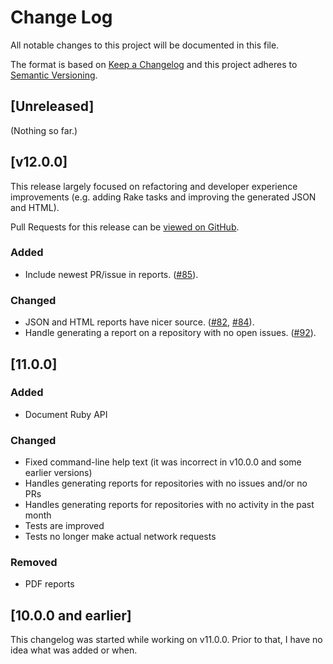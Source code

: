 # Change Log

All notable changes to this project will be documented in this file.

The format is based on [Keep a Changelog](http://keepachangelog.com) and
this project adheres to [Semantic Versioning](http://semver.org).

## [Unreleased]

(Nothing so far.)

## [v12.0.0]

This release largely focused on refactoring and developer experience
improvements (e.g. adding Rake tasks and improving the generated JSON and HTML).

Pull Requests for this release can be [viewed on
GitHub](https://github.com/how-is/how_is/pulls?utf8=&q=is%3Apr%20created%3A2016-11-11..2016-12-10).

### Added

- Include newest PR/issue in reports.
  ([#85](https://github.com/how-is/how_is/pull/85)).

### Changed

- JSON and HTML reports have nicer source.
  ([#82](https://github.com/how-is/how_is/pulls/82),
  [#84](https://github.com/how-is/how_is/pulls/84)).
- Handle generating a report on a repository with no open issues.
  ([#92](https://github.com/how-is/how_is/pull/92)).

## [11.0.0]

### Added

- Document Ruby API

### Changed

- Fixed command-line help text (it was incorrect in v10.0.0 and some earlier versions)
- Handles generating reports for repositories with no issues and/or no PRs
- Handles generating reports for repositories with no activity in the
  past month
- Tests are improved
- Tests no longer make actual network requests

### Removed

- PDF reports

## [10.0.0 and earlier]

This changelog was started while working on v11.0.0.
Prior to that, I have no idea what was added or when.

